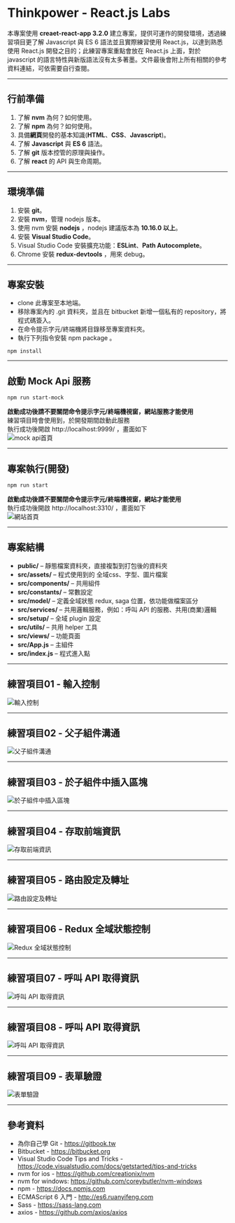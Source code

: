 # Thinkpower - React.js Labs #
本專案使用 **creaet-react-app 3.2.0** 建立專案，提供可運作的開發環境，透過練習項目更了解 Javascript 與 ES 6 語法並且實際練習使用 React.js，以達到熟悉使用 React.js 開發之目的；此練習專案重點會放在 React.js 上面，對於 javascript 的語言特性與新版語法沒有太多著墨。文件最後會附上所有相關的參考資料連結，可依需要自行查閱。

***
## 行前準備 ##
1. 了解 **nvm** 為何？如何使用。
2. 了解 **npm** 為何？如何使用。
3. 具備**網頁**開發的基本知識(**HTML**、**CSS**、**Javascript**)。
4. 了解 **Javascript** 與 **ES 6** 語法。  
5. 了解 **git** 版本控管的原理與操作。
6. 了解 **react** 的 API 與生命周期。

***
## 環境準備 ##
1. 安裝 **git**。
2. 安裝 **nvm**，管理 nodejs 版本。
3. 使用 nvm 安裝 **nodejs** ，nodejs 建議版本為 **10.16.0 以上**。
4. 安裝 **Visual Studio Code**。
5. Visual Studio Code 安裝擴充功能：**ESLint**、**Path Autocomplete**。
6. Chrome 安裝 **redux-devtools** ，用來 debug。 

***
## 專案安裝 ##
* clone 此專案至本地端。
* 移除專案內的 .git 資料夾，並且在 bitbucket 新增一個私有的 repository，將程式碼簽入。  
* 在命令提示字元/終端機將目錄移至專案資料夾。
* 執行下列指令安裝 npm package 。  
```
npm install
```

***
## 啟動 Mock Api 服務 ##
```
npm run start-mock
```
**啟動成功後請不要關閉命令提示字元/終端機視窗，網站服務才能使用**  
練習項目時會使用到，於開發期間啟動此服務  
執行成功後開啟 http://localhost:9999/ ，畫面如下  
![mock api首頁](readmeImg/mock_api_live.png )  

***
## 專案執行(開發) ##
```
npm run start
```
**啟動成功後請不要關閉命令提示字元/終端機視窗，網站才能使用**  
執行成功後開啟 http://localhost:3310/ ，畫面如下  
![網站首頁](src/assets/images/readme/home.png)  

***
## 專案結構 ##
* **public/** – 靜態檔案資料夾，直接複製到打包後的資料夾  
* **src/assets/** – 程式使用到的 全域css、字型、圖片檔案  
* **src/components/** – 共用組件  
* **src/constants/** – 常數設定  
* **src/model/** – 定義全域狀態 redux, saga 位置，依功能做檔案區分   
* **src/services/** – 共用邏輯服務，例如：呼叫 API 的服務、共用(商業)邏輯  
* **src/setup/** – 全域 plugin 設定  
* **src/utils/** – 共用 helper 工具  
* **src/views/** – 功能頁面  
* **src/App.js** – 主組件  
* **src/index.js** – 程式進入點  


***
## 練習項目01 - 輸入控制 ##
![輸入控制](src/assets/images/readme/practice01.png)  

***
## 練習項目02 - 父子組件溝通 ##
![父子組件溝通](src/assets/images/readme/practice02.png)  


***
## 練習項目03 - 於子組件中插入區塊 ##
![於子組件中插入區塊](src/assets/images/readme/practice03.png)  

***
## 練習項目04 - 存取前端資訊 ##
![存取前端資訊](src/assets/images/readme/practice04.png)  

***
## 練習項目05 - 路由設定及轉址 ##
![路由設定及轉址](src/assets/images/readme/practice05.png)  

***
## 練習項目06 - Redux 全域狀態控制 ##
![Redux 全域狀態控制](src/assets/images/readme/practice06.png)  

***
## 練習項目07 - 呼叫 API 取得資訊 ##
![呼叫 API 取得資訊](src/assets/images/readme/practice07.png)  

***
## 練習項目08 - 呼叫 API 取得資訊 ##
![呼叫 API 取得資訊](src/assets/images/readme/practice08.png)  

***
## 練習項目09 - 表單驗證 ##
![表單驗證](src/assets/images/readme/practice09.png)  


***
## 參考資料 ##
* 為你自己學 Git - https://gitbook.tw
* Bitbucket - https://bitbucket.org
* Visual Studio Code Tips and Tricks - https://code.visualstudio.com/docs/getstarted/tips-and-tricks  
* nvm for ios - https://github.com/creationix/nvm 
* nvm for windows: https://github.com/coreybutler/nvm-windows 
* npm - https://docs.npmjs.com
* ECMAScript 6 入門 - http://es6.ruanyifeng.com
* Sass - https://sass-lang.com
* axios - https://github.com/axios/axios  
